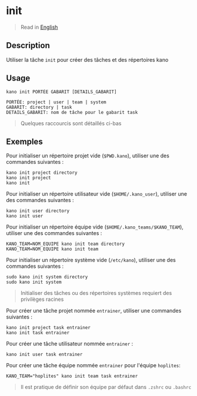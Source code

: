 # init

> Read in [English](/docs/en/tasks/init.md)

## Description

Utiliser la tâche `init` pour créer des tâches et des répertoires kano

## Usage

```text
kano init PORTÉE GABARIT [DETAILS_GABARIT]

PORTÉE: project | user | team | system
GABARIT: directory | task
DETAILS_GABARIT: nom de tâche pour le gabarit task
```

> Quelques raccourcis sont détaillés ci-bas

## Exemples

Pour initialiser un répertoire projet vide (`$PWD.kano`), utiliser une des commandes suivantes :

```shell
kano init project directory
kano init project
kano init
```

Pour initialiser un répertoire utilisateur vide (`$HOME/.kano_user`), utiliser une des commandes
suivantes :

```shell
kano init user directory
kano init user
```

Pour initialiser un répertoire équipe vide (`$HOME/.kano_teams/$KANO_TEAM`), utiliser une des
commandes suivantes :

```shell
KANO_TEAM=NOM_EQUIPE kano init team directory
KANO_TEAM=NOM_EQUIPE kano init team
```

Pour initialiser un répertoire système vide (`/etc/kano`), utiliser une des commandes suivantes
:

```shell
sudo kano init system directory
sudo kano init system
```

> Initialiser des tâches ou des répertoires systèmes requiert des privilèges racines

Pour créer une tâche projet nommée `entrainer`, utiliser une commandes suivantes :

```shell
kano init project task entrainer
kano init task entrainer
```

Pour créer une tâche utilisateur nommée `entrainer` :

```shell
kano init user task entrainer
```

Pour créer une tâche équipe nommée `entrainer` pour l'équipe `hoplites`:

```shell
KANO_TEAM="hoplites" kano init team task entrainer
```

> Il est pratique de définir son équipe par défaut dans `.zshrc` ou `.bashrc`
